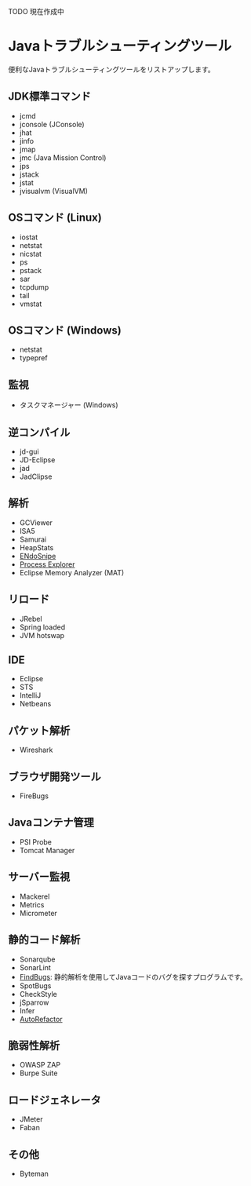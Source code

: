 TODO 現在作成中

# Javaトラブルシューティングツール

便利なJavaトラブルシューティングツールをリストアップします。

## JDK標準コマンド

 - jcmd
 - jconsole (JConsole)
 - jhat
 - jinfo
 - jmap
 - jmc (Java Mission Control)
 - jps
 - jstack
 - jstat
 - jvisualvm (VisualVM)

## OSコマンド (Linux)

 - iostat
 - netstat
 - nicstat
 - ps
 - pstack
 - sar
 - tcpdump
 - tail
 - vmstat

## OSコマンド (Windows)

 - netstat
 - typepref

## 監視

 - タスクマネージャー (Windows)

## 逆コンパイル

 - jd-gui
 - JD-Eclipse
 - jad
 - JadClipse

## 解析

 - GCViewer
 - ISA5
 - Samurai
 - HeapStats
 - [ENdoSnipe](https://github.com/endosnipe/ENdoSnipe)
 - [Process Explorer](https://docs.microsoft.com/en-us/sysinternals/downloads/process-explorer)
 - Eclipse Memory Analyzer (MAT)

## リロード

 - JRebel
 - Spring loaded
 - JVM hotswap

## IDE

 - Eclipse
 - STS
 - IntelliJ
 - Netbeans

## パケット解析

 - Wireshark

## ブラウザ開発ツール

 - FireBugs
 
## Javaコンテナ管理

 - PSI Probe
 - Tomcat Manager
 
## サーバー監視

 - Mackerel
 - Metrics
 - Micrometer

## 静的コード解析

 - Sonarqube
 - SonarLint
 - [FindBugs](http://findbugs.sourceforge.net/): 静的解析を使用してJavaコードのバグを探すプログラムです。
 - SpotBugs
 - CheckStyle
 - jSparrow
 - Infer
 - [AutoRefactor](http://autorefactor.org/)

## 脆弱性解析

 - OWASP ZAP
 - Burpe Suite
 
## ロードジェネレータ

 - JMeter
 - Faban
 
## その他

 - Byteman
